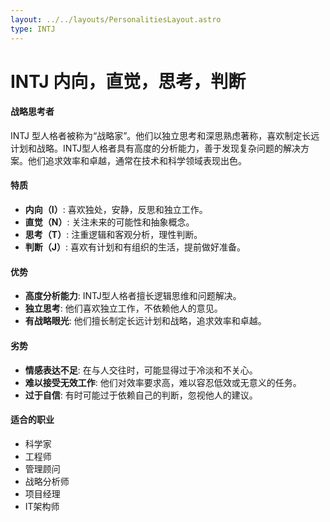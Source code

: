 ```yaml
---
layout: ../../layouts/PersonalitiesLayout.astro
type: INTJ
---
```

# INTJ 内向，直觉，思考，判断

#### 战略思考者
INTJ 型人格者被称为“战略家”。他们以独立思考和深思熟虑著称，喜欢制定长远计划和战略。INTJ型人格者具有高度的分析能力，善于发现复杂问题的解决方案。他们追求效率和卓越，通常在技术和科学领域表现出色。

#### 特质
- **内向（I）**: 喜欢独处，安静，反思和独立工作。
- **直觉（N）**: 关注未来的可能性和抽象概念。
- **思考（T）**: 注重逻辑和客观分析，理性判断。
- **判断（J）**: 喜欢有计划和有组织的生活，提前做好准备。

#### 优势
- **高度分析能力**: INTJ型人格者擅长逻辑思维和问题解决。
- **独立思考**: 他们喜欢独立工作，不依赖他人的意见。
- **有战略眼光**: 他们擅长制定长远计划和战略，追求效率和卓越。

#### 劣势
- **情感表达不足**: 在与人交往时，可能显得过于冷淡和不关心。
- **难以接受无效工作**: 他们对效率要求高，难以容忍低效或无意义的任务。
- **过于自信**: 有时可能过于依赖自己的判断，忽视他人的建议。

#### 适合的职业
- 科学家
- 工程师
- 管理顾问
- 战略分析师
- 项目经理
- IT架构师
